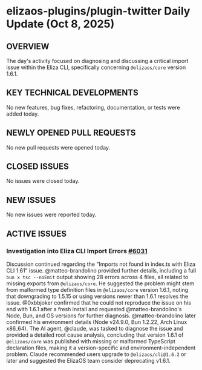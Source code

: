# elizaos-plugins/plugin-twitter Daily Update (Oct 8, 2025)
## OVERVIEW 
The day's activity focused on diagnosing and discussing a critical import issue within the Eliza CLI, specifically concerning `@elizaos/core` version 1.6.1.

## KEY TECHNICAL DEVELOPMENTS

No new features, bug fixes, refactoring, documentation, or tests were added today.

## NEWLY OPENED PULL REQUESTS
No new pull requests were opened today.

## CLOSED ISSUES
No issues were closed today.

## NEW ISSUES
No new issues were reported today.

## ACTIVE ISSUES

### Investigation into Eliza CLI Import Errors [#6031](https://github.com/elizaos-plugins/plugin-twitter/issues/6031)
Discussion continued regarding the "Imports not found in index.ts with Eliza CLI 1.61" issue. @matteo-brandolino provided further details, including a full `bun x tsc --noEmit` output showing 28 errors across 4 files, all related to missing exports from `@elizaos/core`. He suggested the problem might stem from malformed type definition files in `@elizaos/core` version 1.6.1, noting that downgrading to 1.5.15 or using versions newer than 1.6.1 resolves the issue. @0xbbjoker confirmed that he could not reproduce the issue on his end with 1.6.1 after a fresh install and requested @matteo-brandolino's Node, Bun, and OS versions for further diagnosis. @matteo-brandolino later confirmed his environment details (Node v24.9.0, Bun 1.2.22, Arch Linux x86_64). The AI agent, @claude, was tasked to diagnose the issue and provided a detailed root cause analysis, concluding that version 1.6.1 of `@elizaos/core` was published with missing or malformed TypeScript declaration files, making it a version-specific and environment-independent problem. Claude recommended users upgrade to `@elizaos/cli@1.6.2` or later and suggested the ElizaOS team consider deprecating v1.6.1.